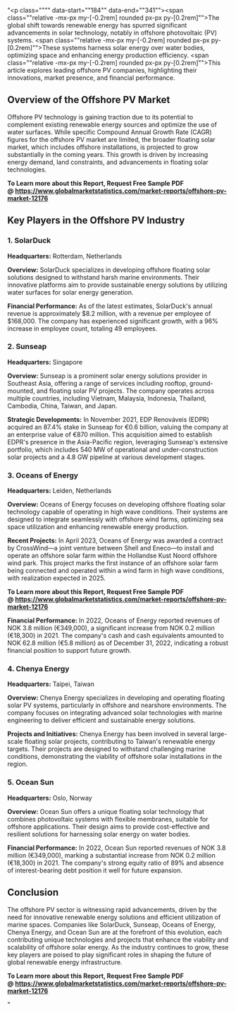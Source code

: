"<p class="""" data-start=""184"" data-end=""341""><span class=""relative -mx-px my-[-0.2rem] rounded px-px py-[0.2rem]"">The global shift towards renewable energy has spurred significant advancements in solar technology, notably in offshore photovoltaic (PV) systems.</span> <span class=""relative -mx-px my-[-0.2rem] rounded px-px py-[0.2rem]"">These systems harness solar energy over water bodies, optimizing space and enhancing energy production efficiency.</span> <span class=""relative -mx-px my-[-0.2rem] rounded px-px py-[0.2rem]"">This article explores leading offshore PV companies, highlighting their innovations, market presence, and financial performance.</span></p>
<h2 class="""" data-start=""343"" data-end=""427""><span class=""relative -mx-px my-[-0.2rem] rounded px-px py-[0.2rem]"">Overview of the Offshore PV Market</span></h2>
<p class="""" data-start=""429"" data-end=""594""><span class=""relative -mx-px my-[-0.2rem] rounded px-px py-[0.2rem]"">Offshore PV technology is gaining traction due to its potential to complement existing renewable energy sources and optimize the use of water surfaces.</span> <span class=""relative -mx-px my-[-0.2rem] rounded px-px py-[0.2rem]"">While specific Compound Annual Growth Rate (CAGR) figures for the offshore PV market are limited, the broader floating solar market, which includes offshore installations, is projected to grow substantially in the coming years.</span> <span class=""relative -mx-px my-[-0.2rem] rounded px-px py-[0.2rem]"">This growth is driven by increasing energy demand, land constraints, and advancements in floating solar technologies.</span></p>
<p class="""" data-start=""429"" data-end=""594""><strong>To Learn more about this Report, Request Free Sample PDF @&nbsp;<a href=""https://www.globalmarketstatistics.com/market-reports/offshore-pv-market-12176"">https://www.globalmarketstatistics.com/market-reports/offshore-pv-market-12176</a></strong></p>
<h2 class="""" data-start=""596"" data-end=""684""><span class=""relative -mx-px my-[-0.2rem] rounded px-px py-[0.2rem]"">Key Players in the Offshore PV Industry</span></h2>
<h3 class="""" data-start=""686"" data-end=""778"">1. <span class=""relative -mx-px my-[-0.2rem] rounded px-px py-[0.2rem]"">SolarDuck</span></h3>
<p class="""" data-start=""780"" data-end=""883""><strong data-start=""780"" data-end=""797"">Headquarters:</strong> <span class=""relative -mx-px my-[-0.2rem] rounded px-px py-[0.2rem]"">Rotterdam, Netherlands</span></p>
<p class="""" data-start=""885"" data-end=""1024""><strong data-start=""885"" data-end=""898"">Overview:</strong> <span class=""relative -mx-px my-[-0.2rem] rounded px-px py-[0.2rem]"">SolarDuck specializes in developing offshore floating solar solutions designed to withstand harsh marine environments.</span> <span class=""relative -mx-px my-[-0.2rem] rounded px-px py-[0.2rem]"">Their innovative platforms aim to provide sustainable energy solutions by utilizing water surfaces for solar energy generation.</span></p>
<p class="""" data-start=""1026"" data-end=""1218""><strong data-start=""1026"" data-end=""1052"">Financial Performance:</strong> <span class=""relative -mx-px my-[-0.2rem] rounded px-px py-[0.2rem]"">As of the latest estimates, SolarDuck's annual revenue is approximately $8.2 million, with a revenue per employee of $168,000.</span> <span class=""relative -mx-px my-[-0.2rem] rounded px-px py-[0.2rem]"">The company has experienced significant growth, with a 96% increase in employee count, totaling 49 employees.</span> </p>
<h3 class="""" data-start=""1220"" data-end=""1312"">2. <span class=""relative -mx-px my-[-0.2rem] rounded px-px py-[0.2rem]"">Sunseap</span></h3>
<p class="""" data-start=""1314"" data-end=""1417""><strong data-start=""1314"" data-end=""1331"">Headquarters:</strong> <span class=""relative -mx-px my-[-0.2rem] rounded px-px py-[0.2rem]"">Singapore</span></p>
<p class="""" data-start=""1419"" data-end=""1558""><strong data-start=""1419"" data-end=""1432"">Overview:</strong> <span class=""relative -mx-px my-[-0.2rem] rounded px-px py-[0.2rem]"">Sunseap is a prominent solar energy solutions provider in Southeast Asia, offering a range of services including rooftop, ground-mounted, and floating solar PV projects.</span> <span class=""relative -mx-px my-[-0.2rem] rounded px-px py-[0.2rem]"">The company operates across multiple countries, including Vietnam, Malaysia, Indonesia, Thailand, Cambodia, China, Taiwan, and Japan.</span></p>
<p class="""" data-start=""1560"" data-end=""1753""><strong data-start=""1560"" data-end=""1587"">Strategic Developments:</strong> <span class=""relative -mx-px my-[-0.2rem] rounded px-px py-[0.2rem]"">In November 2021, EDP Renov&aacute;veis (EDPR) acquired an 87.4% stake in Sunseap for &euro;0.6 billion, valuing the company at an enterprise value of &euro;870 million.</span> <span class=""relative -mx-px my-[-0.2rem] rounded px-px py-[0.2rem]"">This acquisition aimed to establish EDPR's presence in the Asia-Pacific region, leveraging Sunseap's extensive portfolio, which includes 540 MW of operational and under-construction solar projects and a 4.8 GW pipeline at various development stages.</span></p>
<h3 class="""" data-start=""1755"" data-end=""1847"">3. <span class=""relative -mx-px my-[-0.2rem] rounded px-px py-[0.2rem]"">Oceans of Energy</span></h3>
<p class="""" data-start=""1849"" data-end=""1952""><strong data-start=""1849"" data-end=""1866"">Headquarters:</strong> <span class=""relative -mx-px my-[-0.2rem] rounded px-px py-[0.2rem]"">Leiden, Netherlands</span></p>
<p class="""" data-start=""1954"" data-end=""2093""><strong data-start=""1954"" data-end=""1967"">Overview:</strong> <span class=""relative -mx-px my-[-0.2rem] rounded px-px py-[0.2rem]"">Oceans of Energy focuses on developing offshore floating solar technology capable of operating in high wave conditions.</span> <span class=""relative -mx-px my-[-0.2rem] rounded px-px py-[0.2rem]"">Their systems are designed to integrate seamlessly with offshore wind farms, optimizing sea space utilization and enhancing renewable energy production.</span></p>
<p class="""" data-start=""2095"" data-end=""2281""><strong data-start=""2095"" data-end=""2115"">Recent Projects:</strong> <span class=""relative -mx-px my-[-0.2rem] rounded px-px py-[0.2rem]"">In April 2023, Oceans of Energy was awarded a contract by CrossWind&mdash;a joint venture between Shell and Eneco&mdash;to install and operate an offshore solar farm within the Hollandse Kust Noord offshore wind park.</span> <span class=""relative -mx-px my-[-0.2rem] rounded px-px py-[0.2rem]"">This project marks the first instance of an offshore solar farm being connected and operated within a wind farm in high wave conditions, with realization expected in 2025.</span> </p>
<p class="""" data-start=""2095"" data-end=""2281""><strong>To Learn more about this Report, Request Free Sample PDF @&nbsp;<a href=""https://www.globalmarketstatistics.com/market-reports/offshore-pv-market-12176"">https://www.globalmarketstatistics.com/market-reports/offshore-pv-market-12176</a></strong></p>
<p class="""" data-start=""2283"" data-end=""2475""><strong data-start=""2283"" data-end=""2309"">Financial Performance:</strong> <span class=""relative -mx-px my-[-0.2rem] rounded px-px py-[0.2rem]"">In 2022, Oceans of Energy reported revenues of NOK 3.8 million (&euro;349,000), a significant increase from NOK 0.2 million (&euro;18,300) in 2021.</span> <span class=""relative -mx-px my-[-0.2rem] rounded px-px py-[0.2rem]"">The company's cash and cash equivalents amounted to NOK 62.8 million (&euro;5.8 million) as of December 31, 2022, indicating a robust financial position to support future growth.</span> </p>
<h3 class="""" data-start=""2477"" data-end=""2569"">4. <span class=""relative -mx-px my-[-0.2rem] rounded px-px py-[0.2rem]"">Chenya Energy</span></h3>
<p class="""" data-start=""2571"" data-end=""2674""><strong data-start=""2571"" data-end=""2588"">Headquarters:</strong> <span class=""relative -mx-px my-[-0.2rem] rounded px-px py-[0.2rem]"">Taipei, Taiwan</span></p>
<p class="""" data-start=""2676"" data-end=""2815""><strong data-start=""2676"" data-end=""2689"">Overview:</strong> <span class=""relative -mx-px my-[-0.2rem] rounded px-px py-[0.2rem]"">Chenya Energy specializes in developing and operating floating solar PV systems, particularly in offshore and nearshore environments.</span> <span class=""relative -mx-px my-[-0.2rem] rounded px-px py-[0.2rem]"">The company focuses on integrating advanced solar technologies with marine engineering to deliver efficient and sustainable energy solutions.</span></p>
<p class="""" data-start=""2817"" data-end=""2972""><strong data-start=""2817"" data-end=""2846"">Projects and Initiatives:</strong> <span class=""relative -mx-px my-[-0.2rem] rounded px-px py-[0.2rem]"">Chenya Energy has been involved in several large-scale floating solar projects, contributing to Taiwan's renewable energy targets.</span> <span class=""relative -mx-px my-[-0.2rem] rounded px-px py-[0.2rem]"">Their projects are designed to withstand challenging marine conditions, demonstrating the viability of offshore solar installations in the region.</span></p>
<h3 class="""" data-start=""2974"" data-end=""3066"">5. <span class=""relative -mx-px my-[-0.2rem] rounded px-px py-[0.2rem]"">Ocean Sun</span></h3>
<p class="""" data-start=""3068"" data-end=""3171""><strong data-start=""3068"" data-end=""3085"">Headquarters:</strong> <span class=""relative -mx-px my-[-0.2rem] rounded px-px py-[0.2rem]"">Oslo, Norway</span></p>
<p class="""" data-start=""3173"" data-end=""3312""><strong data-start=""3173"" data-end=""3186"">Overview:</strong> <span class=""relative -mx-px my-[-0.2rem] rounded px-px py-[0.2rem]"">Ocean Sun offers a unique floating solar technology that combines photovoltaic systems with flexible membranes, suitable for offshore applications.</span> <span class=""relative -mx-px my-[-0.2rem] rounded px-px py-[0.2rem]"">Their design aims to provide cost-effective and resilient solutions for harnessing solar energy on water bodies.</span></p>
<p class="""" data-start=""3314"" data-end=""3506""><strong data-start=""3314"" data-end=""3340"">Financial Performance:</strong> <span class=""relative -mx-px my-[-0.2rem] rounded px-px py-[0.2rem]"">In 2022, Ocean Sun reported revenues of NOK 3.8 million (&euro;349,000), marking a substantial increase from NOK 0.2 million (&euro;18,300) in 2021.</span> <span class=""relative -mx-px my-[-0.2rem] rounded px-px py-[0.2rem]"">The company's strong equity ratio of 89% and absence of interest-bearing debt position it well for future expansion.</span> </p>
<h2 class="""" data-start=""3508"" data-end=""3596""><span class=""relative -mx-px my-[-0.2rem] rounded px-px py-[0.2rem]"">Conclusion</span></h2>
<p class="""" data-start=""3598"" data-end=""3763""><span class=""relative -mx-px my-[-0.2rem] rounded px-px py-[0.2rem]"">The offshore PV sector is witnessing rapid advancements, driven by the need for innovative renewable energy solutions and efficient utilization of marine spaces.</span> <span class=""relative -mx-px my-[-0.2rem] rounded px-px py-[0.2rem]"">Companies like SolarDuck, Sunseap, Oceans of Energy, Chenya Energy, and Ocean Sun are at the forefront of this evolution, each contributing unique technologies and projects that enhance the viability and scalability of offshore solar energy.</span> <span class=""relative -mx-px my-[-0.2rem] rounded px-px py-[0.2rem]"">As the industry continues to grow, these key players are poised to play significant roles in shaping the future of global renewable energy infrastructure.</span></p>
<p class="""" data-start=""3598"" data-end=""3763""><span class=""relative -mx-px my-[-0.2rem] rounded px-px py-[0.2rem]""><strong>To Learn more about this Report, Request Free Sample PDF @&nbsp;<a href=""https://www.globalmarketstatistics.com/market-reports/offshore-pv-market-12176"">https://www.globalmarketstatistics.com/market-reports/offshore-pv-market-12176</a></strong></span></p>"
